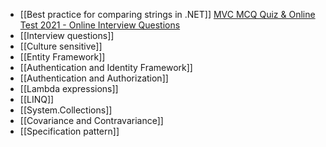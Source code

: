   

- [[Best practice for comparing strings in .NET]]
[MVC MCQ Quiz & Online Test 2021 - Online Interview Questions](https://www.onlineinterviewquestions.com/mvc-mcq/)
- [[Interview questions]]
- [[Culture sensitive]]
- [[Entity Framework]]
- [[Authentication and Identity Framework]]
- [[Authentication and Authorization]]
- [[Lambda expressions]]
- [[LINQ]]
- [[System.Collections]]
- [[Covariance and Contravariance]]
- [[Specification pattern]]